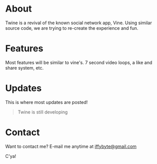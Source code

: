 # About

Twine is a revival of the known social network app, Vine. Using similar source code, we are trying to re-create the experience and fun.

# Features

Most features will be similar to vine's. 7 second video loops, a like and share system, etc. 

# Updates

This is where most updates are posted!

>Twine is still developing

# Contact

Want to contact me? E-mail me anytime at iffybyte@gmail.com

C'ya!
